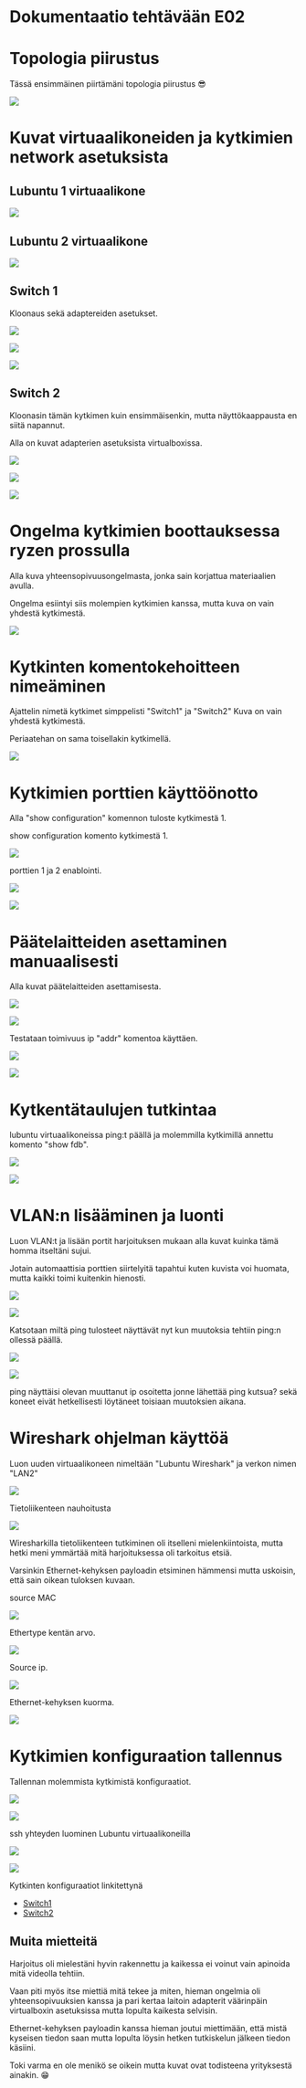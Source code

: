 # Dokumentaatio tehtävään E02

# Topologia piirustus

Tässä ensimmäinen piirtämäni topologia piirustus :sunglasses:

![](documentation/E02/E02_kuvat/valmis_piirros_kytkimet.png)

# Kuvat virtuaalikoneiden ja kytkimien network asetuksista

## Lubuntu 1 virtuaalikone

![](documentation/E02/E02_kuvat/lubuntu1_asetukset.png)

## Lubuntu 2 virtuaalikone

![](documentation/E02/E02_kuvat/lubuntu2_asetukset.png)

## Switch 1

Kloonaus sekä adaptereiden asetukset.

![](documentation/E02/E02_kuvat/switch_kloonaus_ja_asetukset.png)<br/>

![](documentation/E02/E02_kuvat/switch2_adapteri2_asetukset.png)<br/>

![](documentation/E02/E02_kuvat/switch2_adapteri3_asetukset.png)<br/>

## Switch 2

Kloonasin tämän kytkimen kuin ensimmäisenkin, mutta näyttökaappausta en siitä napannut.<br/>

Alla on kuvat adapterien asetuksista virtualboxissa.<br/>

![](documentation/E02/E02_kuvat/switch2_adapteri1_asetukset.png)<br/>

![](documentation/E02/E02_kuvat/switch2_adapteri2_asetukset.png)<br/>

![](documentation/E02/E02_kuvat/switch2_adapteri3_asetukset.png)<br/>

# Ongelma kytkimien boottauksessa ryzen prossulla

Alla kuva yhteensopivuusongelmasta, jonka sain korjattua materiaalien avulla.<br>

Ongelma esiintyi siis molempien kytkimien kanssa, mutta kuva on vain yhdestä kytkimestä.

![](documentation/E02/E02_kuvat/switch2_ongelma_ryzen.png)

# Kytkinten komentokehoitteen nimeäminen

Ajattelin nimetä kytkimet simppelisti "Switch1" ja "Switch2" Kuva on vain yhdestä kytkimestä.<br/>

Periaatehan on sama toisellakin kytkimellä.

![](documentation/E02/E02_kuvat/switch1_cli_rename.png)

# Kytkimien porttien käyttöönotto

Alla "show configuration" komennon tuloste kytkimestä 1.

show configuration komento kytkimestä 1.

![](documentation/E02/E02_kuvat/show_configuration_komento.png)

porttien 1 ja 2 enablointi.

![](documentation/E02/E02_kuvat/enable_ports1-2_switch1.png)<br/>

![](documentation/E02/E02_kuvat/enable_ports1-2_switch1.png)

# Päätelaitteiden asettaminen manuaalisesti

Alla kuvat päätelaitteiden asettamisesta.

![](documentation/E02/E02_kuvat/Lubuntu1_IPv4_settings.png)<br/>

![](documentation/E02/E02_kuvat/Lubuntu2_IPv4_settings.png)

Testataan toimivuus ip "addr" komentoa käyttäen.

![](documentation/E02/E02_kuvat/lubuntu1_ip_addr.png)<br/>

![](documentation/E02/E02_kuvat/lubuntu2_ip_addr.png)<br/>

# Kytkentätaulujen tutkintaa

lubuntu virtuaalikoneissa ping:t päällä ja molemmilla kytkimillä annettu komento "show fdb".

![](documentation/E02/E02_kuvat/switch1_show_fdb_komento.png)<br/>

![](/E02/E02_kuvat/switch2_show_fdb_komento.png)<br/>

# VLAN:n lisääminen ja luonti

Luon VLAN:t ja lisään portit harjoituksen mukaan alla kuvat kuinka tämä homma itseltäni sujui.</br>

Jotain automaattisia porttien siirtelyitä tapahtui kuten kuvista voi huomata, mutta kaikki toimi kuitenkin hienosti.

![](documentation/E02/E02_kuvat/switch1_vlanit_ja_portit.png)<br/>

![](documentation/E02/E02_kuvat/switch2_vlanit_ja_portit.png)<br/>

Katsotaan miltä ping tulosteet näyttävät nyt kun muutoksia tehtiin ping:n ollessä päällä.

![](documentation/E02/E02_kuvat/lubuntu1_ping_tulokset_muutoksilla.png)<br/>

![](documentation/E02/E02_kuvat/lubuntu1_ping_tulokset_muutoksilla.png)<br/>

ping näyttäisi olevan muuttanut ip osoitetta jonne lähettää ping kutsua? sekä koneet eivät hetkellisesti löytäneet toisiaan muutoksien aikana.

# Wireshark ohjelman käyttöä

Luon uuden virtuaalikoneen nimeltään "Lubuntu Wireshark" ja verkon nimen "LAN2"<br/>

![](documentation/E02/E02_kuvat/lubuntu_wireshark_asetukset.png)

Tietoliikenteen nauhoitusta

![](documentation/E02/E02_kuvat/wireshark_nauhoitus.png)

Wiresharkilla tietoliikenteen tutkiminen oli itselleni mielenkiintoista, mutta hetki meni ymmärtää mitä harjoituksessa oli tarkoitus etsiä.<br>

Varsinkin Ethernet-kehyksen payloadin etsiminen hämmensi mutta uskoisin, että sain oikean tuloksen kuvaan.<br/>

source MAC

![](documentation/E02/E02_kuvat/wireshark_nauhoituksen_source_mac.png)

Ethertype kentän arvo.

![](/E02/E02_kuvat/wireshark_ethertype_arvo.png)

Source ip.

![](documentation/E02/E02_kuvat/wireshark_source_ip.png)

Ethernet-kehyksen kuorma.

![](documentation/E02/E02_kuvat/wireshark_ethernet_frame_payload.png)

# Kytkimien konfiguraation tallennus

Tallennan molemmista kytkimistä konfiguraatiot.

![](documentation/E02/E02_kuvat/switch1_ssh_enable_port22.png)<br/>

![](documentation/E02/E02_kuvat/switch2_ssh_enable_port22.png)<br/>

ssh yhteyden luominen Lubuntu virtuaalikoneilla

![](documentation/E02/E02_kuvat/lubuntu1_ssh.png)<br/>

![](documentation/E02/E02_kuvat/lubuntu2_ssh.png)<br/>

Kytkinten konfiguraatiot linkitettynä

* [Switch1](/E02/Switch1.cfg)
* [Switch2](/E02/Switch2.cfg)

## Muita mietteitä

Harjoitus oli mielestäni hyvin rakennettu ja kaikessa ei voinut vain apinoida mitä videolla tehtiin.<br/>

Vaan piti myös itse miettiä mitä tekee ja miten, hieman ongelmia oli yhteensopivuuksien kanssa ja pari kertaa laitoin adapterit väärinpäin virtualboxin asetuksissa mutta lopulta kaikesta selvisin.<br/>

Ethernet-kehyksen payloadin kanssa hieman joutui miettimään, että mistä kyseisen tiedon saan mutta lopulta löysin hetken tutkiskelun jälkeen tiedon käsiini.<br/>

Toki varma en ole menikö se oikein mutta kuvat ovat todisteena yrityksestä ainakin. :grin: